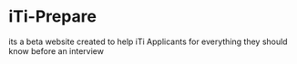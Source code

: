 # iTi-Prepare
its a beta website created to help iTi Applicants for everything they should know before an interview
